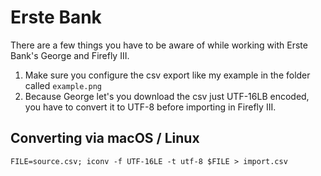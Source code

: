 # Erste Bank

There are a few things you have to be aware of while working with Erste Bank's George and Firefly III.

1. Make sure you configure the csv export like my example in the folder called `example.png`
2. Because George let's you download the csv just UTF-16LB encoded, you have to convert it to UTF-8 before importing in Firefly III.

## Converting via macOS / Linux
```
FILE=source.csv; iconv -f UTF-16LE -t utf-8 $FILE > import.csv
```